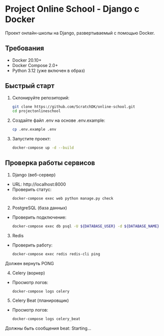 # Project Online School - Django с Docker

Проект онлайн-школы на Django, развертываемый с помощью Docker.


## Требования

- Docker 20.10+
- Docker Compose 2.0+
- Python 3.12 (уже включен в образ)


## Быстрый старт

1. Склонируйте репозиторий:
    ```bash
    git clone https://github.com/ScratchDK/online-school.git
    cd projectonlineschool
   
2. Создайте файл .env на основе .env.example:
    ```bash
    cp .env.example .env
   
3. Запустите проект:
    ```bash
    docker-compose up -d --build
   

## Проверка работы сервисов

1. Django (веб-сервер)
- URL: http://localhost:8000
- Проверить статус:
    ```bash
    docker-compose exec web python manage.py check
  
2. PostgreSQL (база данных)
- Проверить подключение:
    ```bash
    docker-compose exec db psql -U ${DATABASE_USER} -d ${DATABASE_NAME}
  
3. Redis
- Проверить работу:
    ```bash
    docker-compose exec redis redis-cli ping
Должен вернуть PONG

4. Celery (воркер)
- Просмотр логов:
    ```bash
    docker-compose logs celery
  
5. Celery Beat (планировщик)
- Просмотр логов:
    ```bash
  docker-compose logs celery_beat
Должны быть сообщения beat: Starting...
